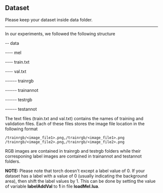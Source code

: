 ## Dataset
Please keep your dataset inside data folder. 

---

In our experiments, we followed the following structure

-- data

---- mel

---- train.txt

---- val.txt

------ trainrgb

------ trainannot

------ testrgb

------ testannot

The text files (train.txt and val.txt) contains the names of training and validation files. Each of these files stores the image file location in the following format
```
/trainrgb/<image_file1>.png,/trainrgb/<image_file1>.png
/trainrgb/<image_file2>.png,/trainrgb/<image_file2>.png
```

RGB images are contained in trainrgb and testrgb folders while their corresponing label images are contained in trainannot and testannot folders.

**NOTE:** Please note that torch doesn't except a label value of 0. If your dataset has a label with a value of 0 (usually indicating the background area), then shift the label values by 1. This can be done by setting the value of variable **labelAddVal** to **1** in file **loadMel.lua**. 
